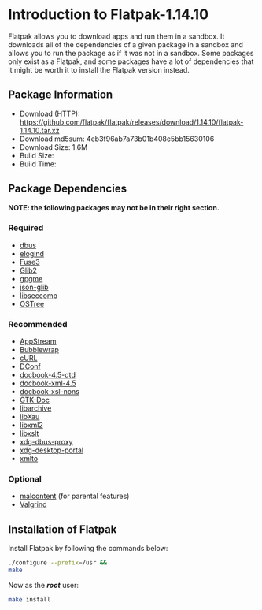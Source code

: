# Introduction to Flatpak-1.14.10
Flatpak allows you to download apps and run them in a sandbox. It downloads all
of the dependencies of a given package in a sandbox and allows you to run the
package as if it was not in a sandbox. Some packages only exist as a Flatpak,
and some packages have a lot of dependencies that it might be worth it to
install the Flatpak version instead.

## Package Information
- Download (HTTP): https://github.com/flatpak/flatpak/releases/download/1.14.10/flatpak-1.14.10.tar.xz
- Download md5sum: 4eb3f96ab7a73b01b408e5bb15630106
- Download Size: 1.6M
- Build Size: 
- Build Time: 

## Package Dependencies
**NOTE: the following packages may not be in their right section.**
### Required
- [dbus](https://linuxfromscratch.org/blfs/view/svn/general/dbus.html)
- [elogind](https://linuxfromscratch.org/blfs/view/svn/general/elogind.html)
- [Fuse3](https://linuxfromscratch.org/blfs/view/svn/postlfs/fuse.html)
- [Glib2](https://linuxfromscratch.org/blfs/view/svn/general/glib2.html)
- [gpgme](https://linuxfromscratch.org/blfs/view/svn/postlfs/gpgme.html)
- [json-glib](https://linuxfromscratch.org/blfs/view/svn/general/json-glib.html)
- [libseccomp](https://linuxfromscratch.org/blfs/view/svn/general/libseccomp.html)
- [OSTree](./2-ostree.md)
### Recommended
- [AppStream](https://linuxfromscratch.org/blfs/view/svn/general/appstream.html)
- [Bubblewrap](https://linuxfromscratch.org/blfs/view/svn/general/bubblewrap.html)
- [cURL](https://linuxfromscratch.org/blfs/view/svn/basicnet/curl.html)
- [DConf](https://linuxfromscratch.org/blfs/view/svn/gnome/dconf.html)
- [docbook-4.5-dtd](https://linuxfromscratch.org/blfs/view/svn/pst/docbook-4.5-dtd.html)
- [docbook-xml-4.5](https://linuxfromscratch.org/blfs/view/svn/pst/docbook.html)
- [docbook-xsl-nons](https://linuxfromscratch.org/blfs/view/svn/pst/docbook.html)
- [GTK-Doc](https://linuxfromscratch.org/blfs/view/svn/general/gtk-doc.html)
- [libarchive](https://linuxfromscratch.org/blfs/view/svn/general/libarchive.html)
- [libXau](https://linuxfromscratch.org/blfs/view/svn/x/libXau.html)
- [libxml2](https://linuxfromscratch.org/blfs/view/svn/general/libxml2.html)
- [libxslt](https://linuxfromscratch.org/blfs/view/svn/general/libxslt.html)
- [xdg-dbus-proxy](https://linuxfromscratch.org/blfs/view/svn/general/xdg-dbus-proxy.html)
- [xdg-desktop-portal](https://linuxfromscratch.org/blfs/view/svn/x/xdg-desktop-portal.html)
- [xmlto](https://linuxfromscratch.org/blfs/view/svn/pst/xmlto.html)
### Optional
- [malcontent](https://gitlab.freedesktop.org/pwithnall/malcontent) (for parental features)
- [Valgrind](https://linuxfromscratch.org/blfs/view/svn/general/valgrind.html)

## Installation of Flatpak
Install Flatpak by following the commands below:
```Bash
./configure --prefix=/usr &&
make
```

Now as the ***root*** user:
```Bash
make install
```
